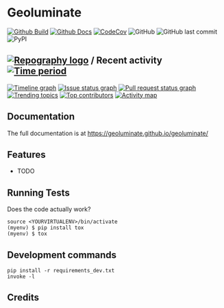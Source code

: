 # Geoluminate 

[![Github Build](https://github.com/Geoluminate/geoluminate/actions/workflows/build.yml/badge.svg)](https://github.com/Geoluminate/geoluminate/actions/workflows/build.yml)
[![Github Docs](https://github.com/Geoluminate/geoluminate/actions/workflows/docs.yml/badge.svg)](https://github.com/Geoluminate/geoluminate/actions/workflows/docs.yml)
[![CodeCov](https://codecov.io/gh/Geoluminate/geoluminate/branch/main/graph/badge.svg?token=0Q18CLIKZE)](https://codecov.io/gh/Geoluminate/geoluminate)
![GitHub](https://img.shields.io/github/license/Geoluminate/geoluminate)
![GitHub last commit](https://img.shields.io/github/last-commit/Geoluminate/geoluminate)
![PyPI](https://img.shields.io/pypi/v/geoluminate)
<!-- [![RTD](https://readthedocs.org/projects/geoluminate/badge/?version=latest)](https://geoluminate.readthedocs.io/en/latest/readme.html) -->
<!-- [![Documentation](https://github.com/Geoluminate/geoluminate/actions/workflows/build-docs.yml/badge.svg)](https://github.com/Geoluminate/geoluminate/actions/workflows/build-docs.yml) -->
<!-- [![PR](https://img.shields.io/github/issues-pr/Geoluminate/geoluminate)](https://github.com/Geoluminate/geoluminate/pulls)
[![Issues](https://img.shields.io/github/issues-raw/Geoluminate/geoluminate)](https://github.com/Geoluminate/geoluminate/pulls) -->
<!-- ![PyPI - Downloads](https://img.shields.io/pypi/dm/geoluminate) -->
<!-- ![PyPI - Status](https://img.shields.io/pypi/status/geoluminate) -->


## [![Repography logo](https://images.repography.com/logo.svg)](https://repography.com) / Recent activity [![Time period](https://images.repography.com/38992691/Geoluminate/geoluminate/recent-activity/wR5Qyb7vQtQMDQBP1um1HrDQXvNCa5onTbGDdtwZKCg/hzg3IEH7q7FhzX3eX5c_BGACTiJz-_dhyInw4d4n_bU_badge.svg)](https://repography.com)
[![Timeline graph](https://images.repography.com/38992691/Geoluminate/geoluminate/recent-activity/wR5Qyb7vQtQMDQBP1um1HrDQXvNCa5onTbGDdtwZKCg/hzg3IEH7q7FhzX3eX5c_BGACTiJz-_dhyInw4d4n_bU_timeline.svg)](https://github.com/Geoluminate/geoluminate/commits)
[![Issue status graph](https://images.repography.com/38992691/Geoluminate/geoluminate/recent-activity/wR5Qyb7vQtQMDQBP1um1HrDQXvNCa5onTbGDdtwZKCg/hzg3IEH7q7FhzX3eX5c_BGACTiJz-_dhyInw4d4n_bU_issues.svg)](https://github.com/Geoluminate/geoluminate/issues)
[![Pull request status graph](https://images.repography.com/38992691/Geoluminate/geoluminate/recent-activity/wR5Qyb7vQtQMDQBP1um1HrDQXvNCa5onTbGDdtwZKCg/hzg3IEH7q7FhzX3eX5c_BGACTiJz-_dhyInw4d4n_bU_prs.svg)](https://github.com/Geoluminate/geoluminate/pulls)
[![Trending topics](https://images.repography.com/38992691/Geoluminate/geoluminate/recent-activity/wR5Qyb7vQtQMDQBP1um1HrDQXvNCa5onTbGDdtwZKCg/hzg3IEH7q7FhzX3eX5c_BGACTiJz-_dhyInw4d4n_bU_words.svg)](https://github.com/Geoluminate/geoluminate/commits)
[![Top contributors](https://images.repography.com/38992691/Geoluminate/geoluminate/recent-activity/wR5Qyb7vQtQMDQBP1um1HrDQXvNCa5onTbGDdtwZKCg/hzg3IEH7q7FhzX3eX5c_BGACTiJz-_dhyInw4d4n_bU_users.svg)](https://github.com/Geoluminate/geoluminate/graphs/contributors)
[![Activity map](https://images.repography.com/38992691/Geoluminate/geoluminate/recent-activity/wR5Qyb7vQtQMDQBP1um1HrDQXvNCa5onTbGDdtwZKCg/hzg3IEH7q7FhzX3eX5c_BGACTiJz-_dhyInw4d4n_bU_map.svg)](https://github.com/Geoluminate/geoluminate/commits)



Documentation
-------------

The full documentation is at https://geoluminate.github.io/geoluminate/


Features
--------

* TODO

Running Tests
-------------

Does the code actually work?

    source <YOURVIRTUALENV>/bin/activate
    (myenv) $ pip install tox
    (myenv) $ tox


Development commands
---------------------

    pip install -r requirements_dev.txt
    invoke -l


Credits
-------

